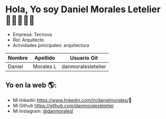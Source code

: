 # Hola, Yo soy Daniel Morales Letelier  👋👨‍💻👩‍💻

* Empresa: Tecnova
* Rol: Arquitecto
* Actvidades principales: arquitectura

| Nombre       | Apellido    | Usuario Git        |
|--------------|-------------|--------------------|
| Daniel       | Morales L   | danmoralesletelier |


## Yo en la web 🌎:
- Mi linkedin <a href="<>">https://www.linkedin.com/in/danielmorales/</a>💼
- Mi Github <a href="<>">https://github.com/danmoralesletelier</a>
- Mi Instagram: [@danmoralesl](https://www.instagram.com/danmoralesl/)
